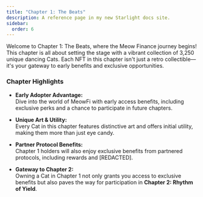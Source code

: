 ```yaml
---
title: "Chapter 1: The Beats" 
description: A reference page in my new Starlight docs site.
sidebar:
  order: 6
---
```


Welcome to Chapter 1: The Beats, where the Meow Finance journey begins! This chapter is all about setting the stage with a vibrant collection of 3,250 unique dancing Cats. Each NFT in this chapter isn't just a retro collectible—it's your gateway to early benefits and exclusive opportunities.

### Chapter Highlights

- **Early Adopter Advantage:**  
  Dive into the world of MeowFi with early access benefits, including exclusive perks and a chance to participate in future chapters.

- **Unique Art & Utility:**  
  Every Cat in this chapter features distinctive art and offers initial utility, making them more than just eye candy.

- **Partner Protocol Benefits:**  
  Chapter 1 holders will also enjoy exclusive benefits from partnered protocols, including rewards and [REDACTED].

- **Gateway to Chapter 2:**  
  Owning a Cat in Chapter 1 not only grants you access to exclusive benefits but also paves the way for participation in **Chapter 2: Rhythm of Yield**.
